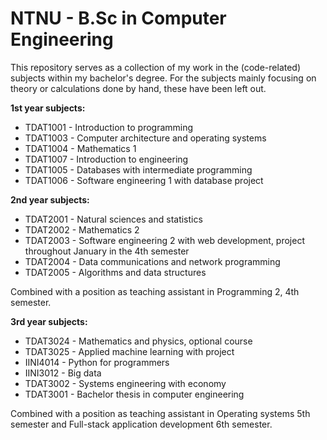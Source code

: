 # NTNU - B.Sc in Computer Engineering

This repository serves as a collection of my work in the (code-related) subjects within my bachelor's degree. For the subjects mainly focusing on theory or calculations done by hand, these have been left out.

**1st year subjects:**
* TDAT1001 - Introduction to programming 
* TDAT1003 - Computer architecture and operating systems
* TDAT1004 - Mathematics 1
* TDAT1007 - Introduction to engineering 
* TDAT1005 - Databases with intermediate programming 
* TDAT1006 - Software engineering 1 with database project 

**2nd year subjects:**
* TDAT2001 - Natural sciences and statistics
* TDAT2002 - Mathematics 2 
* TDAT2003 - Software engineering 2 with web development, project throughout January in the 4th semester
* TDAT2004 - Data communications and network programming 
* TDAT2005 - Algorithms and data structures 

Combined with a position as teaching assistant in Programming 2, 4th semester.

**3rd year subjects:**
* TDAT3024 - Mathematics and physics, optional course 
* TDAT3025 - Applied machine learning with project 
* IINI4014 - Python for programmers 
* IINI3012 - Big data
* TDAT3002 - Systems engineering with economy
* TDAT3001 - Bachelor thesis in computer engineering

Combined with a position as teaching assistant in Operating systems 5th semester and Full-stack application development 6th semester.